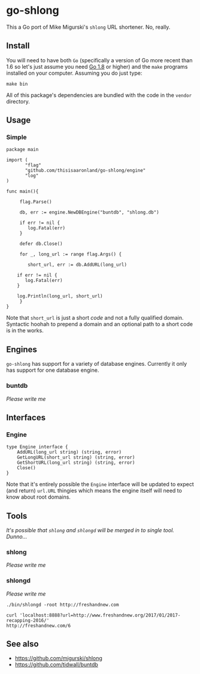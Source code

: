 # go-shlong

This a Go port of Mike Migurski's `shlong` URL shortener. No, really.

## Install

You will need to have both `Go` (specifically a version of Go more recent than 1.6 so let's just assume you need [Go 1.8](https://golang.org/dl/) or higher) and the `make` programs installed on your computer. Assuming you do just type:

```
make bin
```

All of this package's dependencies are bundled with the code in the `vendor` directory.

## Usage

### Simple

```
package main

import (
       "flag"
       "github.com/thisisaaronland/go-shlong/engine"
       "log"
)

func main(){

     flag.Parse()
     
     db, err := engine.NewDBEngine("buntdb", "shlong.db")

     if err != nil {
     	log.Fatal(err)
     }

     defer db.Close()
     
     for _, long_url := range flag.Args() {

     	short_url, err := db.AddURL(long_url)

	if err != nil {
	   log.Fatal(err)
	}

	log.Println(long_url, short_url)
     }
}
```

Note that `short_url` is just a short _code_ and not a fully qualified domain. Syntactic hoohah to prepend a domain and an optional path to a short code is in the works.

## Engines

`go-shlong` has support for a variety of database engines. Currently it only has support for one database engine.

### buntdb

_Please write me_

## Interfaces

### Engine

```
type Engine interface {
	AddURL(long_url string) (string, error)
	GetLongURL(short_url string) (string, error)
	GetShortURL(long_url string) (string, error)
	Close()
}
```

Note that it's entirely possible the `Engine` interface will be updated to expect (and return) `url.URL` thingies which means the engine itself will need to know about root domains.

## Tools

_It's possible that `shlong` and `shlongd` will be merged in to single tool. Dunno..._

### shlong

_Please write me_

### shlongd

_Please write me_

```
./bin/shlongd -root http://freshandnew.com

curl 'localhost:8888?url=http://www.freshandnew.org/2017/01/2017-recapping-2016/'
http://freshandnew.com/6
```

## See also

* https://github.com/migurski/shlong
* https://github.com/tidwall/buntdb
